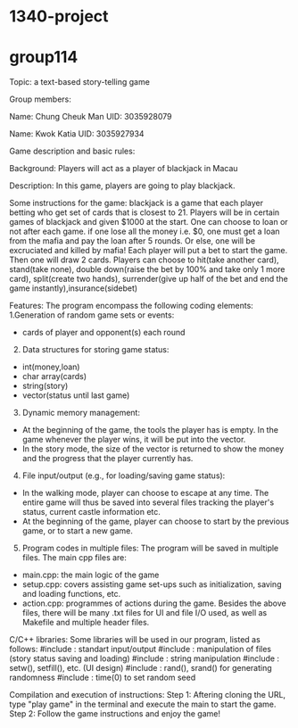# 1340-project
# group114

Topic: a text-based story-telling game

Group members:

Name: Chung Cheuk Man
UID: 3035928079

Name: Kwok Katia
UID: 3035927934

Game description and basic rules:

Background: Players will act as a player of blackjack in Macau 

Description: In this game, players are going to play blackjack.

Some instructions for the game: 
blackjack is a game that each player betting who get set of cards that is closest to 21. 
Players will be in certain games of blackjack and given $1000 at the start.
One can choose to loan or not after each game.
if one lose all the money i.e. $0, one must get a loan from the mafia and pay the loan after 5 rounds. Or else, one will be excruciated and killed by mafia!
Each player will put a bet to start the game. Then one will draw 2 cards.
Players can choose to hit(take another card), stand(take none), double down(raise the bet by 100% and take only 1 more card), split(create two hands), surrender(give up half of the bet and end the game instantly),insurance(sidebet)



Features:
The program encompass the following coding elements:
1.Generation of random game sets or events:
- cards of player and opponent(s) each round


2. Data structures for storing game status:
- int(money,loan)
- char array(cards)
- string(story)
- vector(status until last game)


3. Dynamic memory management:
- At the beginning of the game,  the tools the player has is empty. In the game whenever the player wins, it will be put into the vector. 
- In the story mode, the size of the vector is returned to show the money and the progress that the player currently has.

4. File input/output (e.g., for loading/saving game status):
- In the walking mode, player can choose to escape at any time. The entire game will thus be saved into several files tracking the player's status, current castle information etc.
- At the beginning of the game, player can choose to start by the previous game, or to start a new game.

5. Program codes in multiple files:
The program will be saved in multiple files. The main cpp files are:
- main.cpp: the main logic of the game
- setup.cpp: covers assisting game set-ups such as initialization, saving and loading functions, etc.
- action.cpp: programmes of actions during the game.
Besides the above files, there will be many .txt files for UI and file I/O used, as well as Makefile and multiple header files.

C/C++ libraries:
Some libraries will be used in our program, listed as follows:
#include <iostream>: standart input/output
#include <fstream>: manipulation of files (story status saving and loading)
#include <string>: string manipulation
#include <iomanip>: setw(), setfill(), etc. (UI design)
#include <cstdlib>: rand(), srand() for generating randomness 
#include <ctime>: time(0) to set random seed
  
Compilation and execution of instructions:
Step 1: Aftering cloning the URL, type "play game" in the terminal and execute the main to start the game. 
Step 2: Follow the game instructions and enjoy the game!
